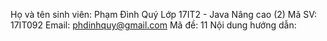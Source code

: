 Họ và tên sinh viên: Phạm Đình Quý
Lớp 17IT2 - Java Nâng cao (2)
Mã SV: 17IT092
Email: phdinhquy@gmail.com
Mã đề: 11
Nội dung hướng dẫn:
